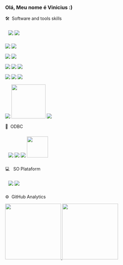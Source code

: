 ### Olá, Meu nome é Vinicius :)

<!--
**ViniciusClaudomir/ViniciusClaudomir** is a ✨ _special_ ✨ repository because its `README.md` (this file) appears on your GitHub profile.

Here are some ideas to get you started:

- 🔭 I’m currently working on ...
- 🌱 I’m currently learning ...
- 👯 I’m looking to collaborate on ...
- 🤔 I’m looking for help with ...
- 💬 Ask me about ...
- 📫 How to reach me: ...
- 😄 Pronouns: ...
- ⚡ Fun fact: ...
-->
🛠 &nbsp;Software and tools skills 
 <p align="start" style="padding:10px;">
    <img src="https://img.shields.io/badge/-Python-05122A?style=flat&logo=python"></img>
    <img src="https://img.shields.io/badge/-JavaScript-05122A?style=flat&logo=javascript"></img>

 
  <p/>
    <img src="https://img.shields.io/badge/Jupyter%20-%23F37626.svg?&style=for-the-badge&logo=Jupyter&logoColor=white"></img>
    <img src="https://img.shields.io/badge/pandas%20-%23150458.svg?&style=for-the-badge&logo=pandas&logoColor=white"></img>
    
  <p/>
     <img src ="https://img.shields.io/badge/html5%20-%23E34F26.svg?&style=for-the-badge&logo=html5&logoColor=white"></img>
     <img src ="https://img.shields.io/badge/css3%20-%231572B6.svg?&style=for-the-badge&logo=css3&logoColor=white"></img>
  <p/>
    <img src="https://img.shields.io/badge/-Django-05122A?style=flat&logo=django&logoColor=092E20"></img>
    <img src="https://img.shields.io/badge/-Flask-05122A?style=flat&logo=flask"></img>
    <img src="https://img.shields.io/badge/express.js%20-%23404d59.svg?&style=for-the-badge"></img>
  <p/>
     <img src="https://img.shields.io/badge/docker%20-%230db7ed.svg?&style=for-the-badge&logo=docker&logoColor=white"></img>
     <img src="https://img.shields.io/badge/jenkins%20-%232C5263.svg?&style=for-the-badge&logo=jenkins&logoColor=white"></img>
     <img src="https://img.shields.io/badge/git%20-%23F05033.svg?&style=for-the-badge&logo=git&logoColor=white"></img>
  <p/>
    <img src="https://img.shields.io/badge/node.js%20-%2343853D.svg?&style=for-the-badge&logo=node.js&logoColor=white"></img>
    <img src="https://www.selenium.dev/images/selenium_logo_large.png" width="110px"></img>
    <img src="https://img.shields.io/badge/-Visual%20Studio%20Code-05122A?style=flat&logo=visual-studio-code&logoColor=007ACC"></img>
 

  
 </p>
  
💾 &nbsp;ODBC
<p align="start" style="padding:10px;">
    <img src="https://img.shields.io/badge/mysql-%2300f.svg?&style=for-the-badge&logo=mysql&logoColor=white"></img>
    <img src="https://img.shields.io/badge/oracle%20-%23F00000.svg?&style=for-the-badge&logo=oracle&logoColor=white"></img>
    <img src="https://img.shields.io/badge/postgres-%23316192.svg?&style=for-the-badge&logo=postgresql&logoColor=white"></img>
    <img src="https://img.shields.io/badge/-MSSQL-green" width="68px"></img>

 </p>



💻 &nbsp; SO Plataform
<p align="start" style="padding:10px;">
    <img src="https://img.shields.io/badge/Ubuntu-E95420?style=for-the-badge&logo=ubuntu&logoColor=white"></img>
    <img src="https://img.shields.io/badge/Windows-0078D6?style=for-the-badge&logo=windows&logoColor=white'"></img>
 </p>


⚙️ &nbsp;GitHub Analytics
<p align="start">
<a href="https://github.com/ViniciusClaudomir">
  <img height="180em" src="https://github-readme-stats-eight-theta.vercel.app/api?username=ViniciusClaudomir&show_icons=true&theme=algolia&include_all_commits=true&count_private=true"/>
  <img height="180em" src="https://github-readme-stats-eight-theta.vercel.app/api/top-langs/?username=ViniciusClaudomir&layout=compact&langs_count=8&theme=algolia"/>
</a>
</p>
